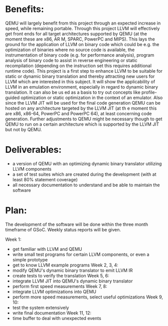 # Benefits: #
QEMU will largely benefit from this project through an expected increase in speed, while remaining portable.
Through this project LLVM will effectively get front ends for all target architectures supported by QEMU (at the moment these are x86, AR
M, SPARC, PowerPC and MIPS). This lays the ground for the application of LLVM on binary code which could be e.g. the optimization of binaries where no source code is available, the instrumentation of binary code (e.g. for performance analysis), program analysis of binary code to assist in reverse engineering or static recompilation (depending on the instruction set this requires additional runtime code).
This project is a first step to enhance LLVM to be suitable for static or dynamic binary translation and thereby attracting new users for LLVM which are interested in this subject.
It will show the applicability of LLVM in an emulation environment, especially in regard to dynamic binary translation. It can also be us
ed as a basis to try out concepts like profile-guided optimization or static optimization in the context of an emulator.
Also since the LLVM JIT will be used for the final code generation QEMU can be hosted on any architecture targeted by the LLVM JIT (at th
e moment this are x86, x86-64, PowerPC and PowerPC 64), at least concerning code generation. Further adjustments to QEMU might be necessary though to get QEMU to run on a certain architecture which is supported by the LLVM JIT but not by QEMU.

# Deliverables: #
  * a version of QEMU with an optimizing dynamic binary translator utilizing LLVM components
  * a set of test suites which are created during the development (with at least 80% statement coverage)
  * all necessary documentation to understand and be able to maintain the software


# Plan: #
The development of the software will be done within the three month timeframe of GSoC. Weekly status reports will be given.

Week 1:
  * get familiar with LLVM and QEMU
  * write small test programs for certain LLVM components, or even a simple prototype
  * get to know LLVM example programs
Week 2, 3, 4:
  * modify QEMU's dynamic binary translator to emit LLVM IR
  * create tests to verify the translation
Week 5, 6:
  * integrate LLVM JIT into QEMU's dynamic binary translator
  * perform first speed measurements
Week 7, 8:
  * integrate LLVM optimizations into QEMU
  * perform more speed measurements, select useful optimizations
Week 9, 10:
  * test the system extensively
  * write final documentation
Week 11, 12:
  * time buffer to deal with unexpected events



